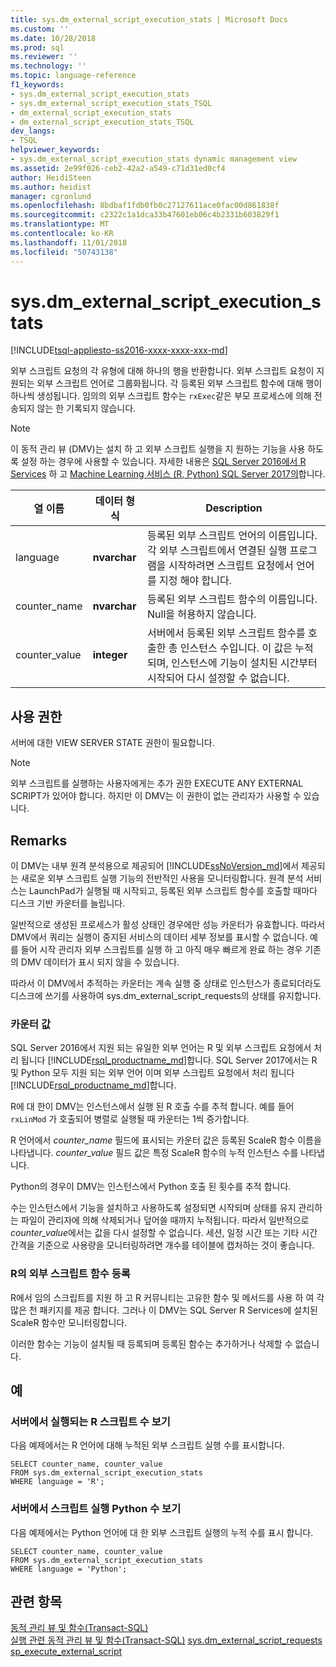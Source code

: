 ```yaml
---
title: sys.dm_external_script_execution_stats | Microsoft Docs
ms.custom: ''
ms.date: 10/28/2018
ms.prod: sql
ms.reviewer: ''
ms.technology: ''
ms.topic: language-reference
f1_keywords:
- sys.dm_external_script_execution_stats
- sys.dm_external_script_execution_stats_TSQL
- dm_external_script_execution_stats
- dm_external_script_execution_stats_TSQL
dev_langs:
- TSQL
helpviewer_keywords:
- sys.dm_external_script_execution_stats dynamic management view
ms.assetid: 2e99f026-ceb2-42a2-a549-c71d31ed0cf4
author: HeidiSteen
ms.author: heidist
manager: cgronlund
ms.openlocfilehash: 8bdbaf1fdb0fb0c27127611ace0fac00d861838f
ms.sourcegitcommit: c2322c1a1dca33b47601eb06c4b2331b603829f1
ms.translationtype: MT
ms.contentlocale: ko-KR
ms.lasthandoff: 11/01/2018
ms.locfileid: "50743138"
---
```

# <a name="sysdmexternalscriptexecutionstats"></a>sys.dm_external_script_execution_stats
[!INCLUDE[tsql-appliesto-ss2016-xxxx-xxxx-xxx-md](../../includes/tsql-appliesto-ss2016-xxxx-xxxx-xxx-md.md)]

외부 스크립트 요청의 각 유형에 대해 하나의 행을 반환합니다. 외부 스크립트 요청이 지원되는 외부 스크립트 언어로 그룹화됩니다. 각 등록된 외부 스크립트 함수에 대해 행이 하나씩 생성됩니다. 임의의 외부 스크립트 함수는 `rxExec`같은 부모 프로세스에 의해 전송되지 않는 한 기록되지 않습니다.
  
> [!NOTE]  
> 이 동적 관리 뷰 (DMV)는 설치 하 고 외부 스크립트 실행을 지 원하는 기능을 사용 하도록 설정 하는 경우에 사용할 수 있습니다. 자세한 내용은 [SQL Server 2016에서 R Services](../../advanced-analytics/r/sql-server-r-services.md) 하 고 [Machine Learning 서비스 (R, Python) SQL Server 2017의](../../advanced-analytics/what-is-sql-server-machine-learning.md)합니다.  
  
|열 이름|데이터 형식|Description|  
|-----------------|---------------|-----------------|  
|language|**nvarchar**|등록된 외부 스크립트 언어의 이름입니다. 각 외부 스크립트에서 연결된 실행 프로그램을 시작하려면 스크립트 요청에서 언어를 지정 해야 합니다. |  
|counter_name|**nvarchar**|등록된 외부 스크립트 함수의 이름입니다. Null을 허용하지 않습니다.|  
|counter_value|**integer**|서버에서 등록된 외부 스크립트 함수를 호출한 총 인스턴스 수입니다. 이 값은 누적되며, 인스턴스에 기능이 설치된 시간부터 시작되어 다시 설정할 수 없습니다.|  

  
## <a name="permissions"></a>사용 권한  
 서버에 대한 VIEW SERVER STATE 권한이 필요합니다.  
  
> [!NOTE]  
>  외부 스크립트를 실행하는 사용자에게는 추가 권한 EXECUTE ANY EXTERNAL SCRIPT가 있어야 합니다. 하지만 이 DMV는 이 권한이 없는 관리자가 사용할 수 있습니다. 
  
## <a name="remarks"></a>Remarks  
  이 DMV는 내부 원격 분석용으로 제공되어 [!INCLUDE[ssNoVersion_md](../../includes/ssnoversion-md.md)]에서 제공되는 새로운 외부 스크립트 실행 기능의 전반적인 사용을 모니터링합니다. 원격 분석 서비스는 LaunchPad가 실행될 때 시작되고, 등록된 외부 스크립트 함수를 호출할 때마다 디스크 기반 카운터를 늘립니다.

일반적으로 생성된 프로세스가 활성 상태인 경우에만 성능 카운터가 유효합니다. 따라서 DMV에서 쿼리는 실행이 중지된 서비스의 데이터 세부 정보를 표시할 수 없습니다. 예를 들어 시작 관리자 외부 스크립트를 실행 하 고 아직 매우 빠르게 완료 하는 경우 기존의 DMV 데이터가 표시 되지 않을 수 있습니다.

따라서 이 DMV에서 추적하는 카운터는 계속 실행 중 상태로 인스턴스가 종료되더라도 디스크에 쓰기를 사용하여 sys.dm_external_script_requests의 상태를 유지합니다.

   
  
### <a name="counter-values"></a>카운터 값
SQL Server 2016에서 지원 되는 유일한 외부 언어는 R 및 외부 스크립트 요청에서 처리 됩니다 [!INCLUDE[rsql_productname_md](../../includes/rsql-productname-md.md)]합니다. SQL Server 2017에서는 R 및 Python 모두 지원 되는 외부 언어 이며 외부 스크립트 요청에서 처리 됩니다 [!INCLUDE[rsql_productname_md](../../includes/rsql-productnamenew-md.md)]합니다.

R에 대 한이 DMV는 인스턴스에서 실행 된 R 호출 수를 추적 합니다. 예를 들어 `rxLinMod` 가 호출되어 병렬로 실행될 때 카운터는 1씩 증가합니다.
 
R 언어에서 *counter_name* 필드에 표시되는 카운터 값은 등록된 ScaleR 함수 이름을 나타냅니다. *counter_value* 필드 값은 특정 ScaleR 함수의 누적 인스턴스 수를 나타냅니다. 

Python의 경우이 DMV는 인스턴스에서 Python 호출 된 횟수를 추적 합니다.

수는 인스턴스에서 기능을 설치하고 사용하도록 설정되면 시작되며 상태를 유지 관리하는 파일이 관리자에 의해 삭제되거나 덮어쓸 때까지 누적됩니다. 따라서 일반적으로 *counter_value*에서는 값을 다시 설정할 수 없습니다. 세션, 일정 시간 또는 기타 시간 간격을 기준으로 사용량을 모니터링하려면 개수를 테이블에 캡처하는 것이 좋습니다.

### <a name="registration-of-external-script-functions-in-r"></a>R의 외부 스크립트 함수 등록

R에서 임의 스크립트를 지원 하 고 R 커뮤니티는 고유한 함수 및 메서드를 사용 하 여 각 많은 천 패키지를 제공 합니다. 그러나 이 DMV는 SQL Server R Services에 설치된 ScaleR 함수만 모니터링합니다.

이러한 함수는 기능이 설치될 때 등록되며 등록된 함수는 추가하거나 삭제할 수 없습니다.

## <a name="examples"></a>예  
  
### <a name="viewing-the-number-of-r-scripts-run-on-the-server"></a>서버에서 실행되는 R 스크립트 수 보기  
 다음 예제에서는 R 언어에 대해 누적된 외부 스크립트 실행 수를 표시합니다.  
  
```  
SELECT counter_name, counter_value   
FROM sys.dm_external_script_execution_stats   
WHERE language = 'R';
```  

### <a name="viewing-the-number-of-python-scripts-run-on-the-server"></a>서버에서 스크립트 실행 Python 수 보기  
 다음 예제에서는 Python 언어에 대 한 외부 스크립트 실행의 누적 수를 표시 합니다.  
  
```  
SELECT counter_name, counter_value   
FROM sys.dm_external_script_execution_stats   
WHERE language = 'Python';
```  

  
## <a name="see-also"></a>관련 항목  
 [동적 관리 뷰 및 함수&#40;Transact-SQL&#41;](~/relational-databases/system-dynamic-management-views/system-dynamic-management-views.md)   
 [실행 관련 동적 관리 뷰 및 함수&#40;Transact-SQL&#41;](../../relational-databases/system-dynamic-management-views/execution-related-dynamic-management-views-and-functions-transact-sql.md) 
[sys.dm_external_script_requests](../../relational-databases/system-dynamic-management-views/sys-dm-external-script-requests.md)  
[sp_execute_external_script](../../relational-databases/system-stored-procedures/sp-execute-external-script-transact-sql.md)  
  

